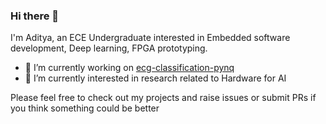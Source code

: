 ### Hi there 👋

I'm Aditya, an ECE Undergraduate interested in Embedded software development, Deep learning, FPGA prototyping. 
<!--
**Adityasrinivas24/Adityasrinivas24** is a ✨ _special_ ✨ repository because its `README.md` (this file) appears on your GitHub profile.

Here are some ideas to get you started:
-->

- 🔭 I’m currently working on [ecg-classification-pynq](https://github.com/Adityasrinivas24/ecg-classification-pynq)
- 🌱 I’m currently interested in research related to Hardware for AI

Please feel free to check out my projects and raise issues or submit PRs if you think something could be better

